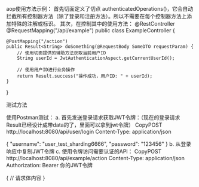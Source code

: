 aop使用方法示例：
首先切面定义了切点 authenticatedOperations()，它会自动拦截所有控制器方法（除了登录和注册方法）。所以不需要在每个控制器方法上添加特殊的注解或标识。
其次，在控制其中的使用方法：
@RestController
@RequestMapping("/api/example")
public class ExampleController {

    @PostMapping("/action")
    public Result<String> doSomething(@RequestBody SomeDTO requestParam) {
        // 使用切面提供的辅助方法获取当前用户ID
        String userId = JwtAuthenticationAspect.getCurrentUserId();
        
        // 使用用户ID进行业务操作
        return Result.success("操作成功，用户ID: " + userId);
    }
}

测试方法

使用Postman测试：
a. 首先发送登录请求获取JWT令牌：（现在的登录请求Result已经设计成带data的了，里面可以拿到jwt令牌）
CopyPOST http://localhost:8080/api/user/login
Content-Type: application/json

{
  "username": "user_test_sharding6666",
  "password": "123456"
}
b. 从登录响应中复制JWT令牌
c. 使用令牌访问需要认证的API：
CopyPOST http://localhost:8080/api/example/action
Content-Type: application/json
Authorization: Bearer 你的JWT令牌

{
  // 请求体内容
}